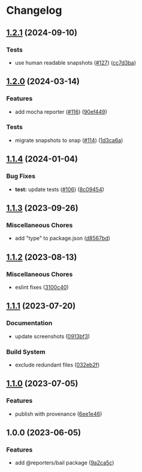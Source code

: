 # Changelog

## [1.2.1](https://github.com/MoLow/reporters/compare/bail-v1.2.0...bail-v1.2.1) (2024-09-10)


### Tests

* use human readable snapshots ([#127](https://github.com/MoLow/reporters/issues/127)) ([cc7d3ba](https://github.com/MoLow/reporters/commit/cc7d3baa7b054f82a5580dfe4151d4eb3c9e8dd5))

## [1.2.0](https://github.com/MoLow/reporters/compare/bail-v1.1.4...bail-v1.2.0) (2024-03-14)


### Features

* add mocha reporter ([#116](https://github.com/MoLow/reporters/issues/116)) ([90ef449](https://github.com/MoLow/reporters/commit/90ef4490665e19cab1ceebf8a77e78b54e38f668))


### Tests

* migrate snapshots to snap ([#114](https://github.com/MoLow/reporters/issues/114)) ([1d3ca6a](https://github.com/MoLow/reporters/commit/1d3ca6ad12b4abb5c47adc775b47c205a4214e0a))

## [1.1.4](https://github.com/MoLow/reporters/compare/bail-v1.1.3...bail-v1.1.4) (2024-01-04)


### Bug Fixes

* **test:** update tests ([#106](https://github.com/MoLow/reporters/issues/106)) ([8c09454](https://github.com/MoLow/reporters/commit/8c09454aeefe41e10f9466fc593ff80408d06c8a))

## [1.1.3](https://github.com/MoLow/reporters/compare/bail-v1.1.2...bail-v1.1.3) (2023-09-26)


### Miscellaneous Chores

* add "type" to package.json ([d8567bd](https://github.com/MoLow/reporters/commit/d8567bdd2a415919dba6ba652d2e33dc233426ce))

## [1.1.2](https://github.com/MoLow/reporters/compare/bail-v1.1.1...bail-v1.1.2) (2023-08-13)


### Miscellaneous Chores

* eslint fixes ([3100c40](https://github.com/MoLow/reporters/commit/3100c40ffe3a3e63afb05991f07bf8dbc23efbc9))

## [1.1.1](https://github.com/MoLow/reporters/compare/bail-v1.1.0...bail-v1.1.1) (2023-07-20)


### Documentation

* update screenshots ([0913bf3](https://github.com/MoLow/reporters/commit/0913bf37ce83a0a240c0f28b59a1647741212612))


### Build System

* exclude redundant files ([032eb2f](https://github.com/MoLow/reporters/commit/032eb2fbb1520b3c259e2a80eb38280826e206ef))

## [1.1.0](https://github.com/MoLow/reporters/compare/bail-v1.0.0...bail-v1.1.0) (2023-07-05)


### Features

* publish with provenance ([6ee1e46](https://github.com/MoLow/reporters/commit/6ee1e46040329edeb0f40f753093b6952984f001))

## 1.0.0 (2023-06-05)


### Features

* add @reporters/bail package ([9a2ca5c](https://github.com/MoLow/reporters/commit/9a2ca5c98e029e6b73238adfb0f6e68da9011d87))
